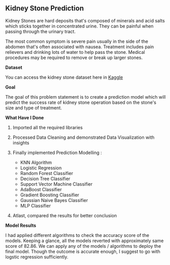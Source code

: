 ## Kidney Stone Prediction

Kidney Stones are hard deposits that's composed of minerals and acid salts which sticks together in concentrated urine. They can be painful when passing through the urinary tract.

The most common symptom is severe pain usually in the side of the abdomen that's often associated with nausea. Treatment includes pain relievers and drinking lots of water to help pass the stone. Medical procedures may be required to remove or break up larger stones.

**Dataset**

You can access the kidney stone dataset here in [Kaggle](https://www.kaggle.com/datasets/utkarshxy/kidney-stone-data)

**Goal**

The goal of this problem statement is to create a prediction model which will predict the success rate of kidney stone operation based on the stone's size and type of treatment.

**What Have I Done**

1. Imported all the required libraries
2. Processed Data Cleaning and demonstrated Data Visualization with insights
3. Finally implemented Prediction Modelling :
   
    - KNN Algorithm
    - Logistic Regression
    - Random Forest Classifier
    - Decision Tree Classifier
    - Support Vector Machine Classifier
    - AdaBoost Classifier
    - Gradient Boosting Classifier
    - Gaussian Naive Bayes Classifier
    - MLP Classifier
      
4. Atlast, compared the results for better conclusion

**Model Results**

I had applied different algorithms to check the accuracy score of the models. Keeping a glance, all the models reverted with approximately same score of 82.86. We can apply any of the models / algorithms to deploy the final model. Though the outcome is accurate enough, I suggest to go with logstic regression sufficiently.
